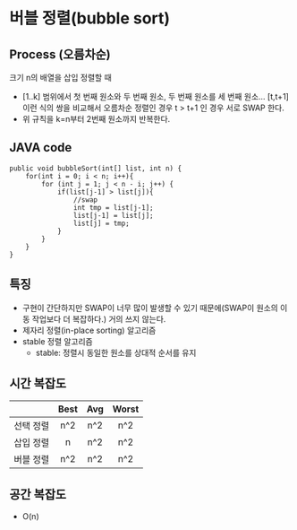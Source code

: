 # 버블 정렬(bubble sort)

## Process (오름차순)
크기 n의 배열을 삽입 정렬할 때
- [1..k] 범위에서 첫 번째 원소와 두 번째 원소, 두 번째 원소를 세 번째 원소... [t,t+1] 이런 식의 쌍을 비교해서 오름차순 정렬인 경우 t > t+1 인 경우 서로 SWAP 한다.
- 위 규칙을 k=n부터 2번째 원소까지 반복한다.

## JAVA code
```
public void bubbleSort(int[] list, int n) {
    for(int i = 0; i < n; i++){
        for (int j = 1; j < n - i; j++) {
            if(list[j-1] > list[j]){
                //swap
                int tmp = list[j-1];
                list[j-1] = list[j];
                list[j] = tmp;
            }
        }
    }
}
```

## 특징
- 구현이 간단하지만 SWAP이 너무 많이 발생할 수 있기 때문에(SWAP이 원소의 이동 작업보다 더 복잡하다.) 거의 쓰지 않는다.
- 제자리 정렬(in-place sorting) 알고리즘
- stable 정렬 알고리즘
    - stable: 정렬시 동일한 원소를 상대적 순서를 유지

## 시간 복잡도
||Best|Avg|Worst|
|:---:|:---:|:---:|:---:|
|선택 정렬|n^2|n^2|n^2|
|삽입 정렬|n|n^2|n^2|
|버블 정렬|n^2|n^2|n^2|
## 공간 복잡도
- O(n)